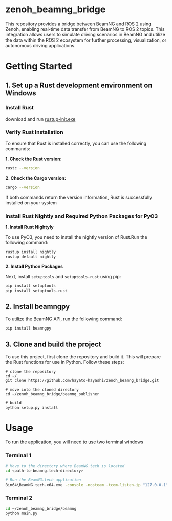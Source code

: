# zenoh_beamng_bridge
This repository provides a bridge between BeamNG and ROS 2 using Zenoh, enabling real-time data transfer from BeamNG to ROS 2 topics. This integration allows users to simulate driving scenarios in BeamNG and utilize the data within the ROS 2 ecosystem for further processing, visualization, or autonomous driving applications.

# Getting Started
## 1. Set up a Rust development environment on Windows
### Install Rust
download and run [rustup-init.exe](https://win.rustup.rs/)  

### Verify Rust Installation
To ensure that Rust is installed correctly, you can use the following commands:  

**1. Check the Rust version:**  
```bash
rustc --version
```
**2. Check the Cargo version:**
```bash
cargo --version
```

If both commands return the version information, Rust is successfully installed on your system

###  Install Rust Nightly and Required Python Packages for PyO3
**1. Install Rust Nightyly**  

To use PyO3, you need to install the nightly version of Rust.Run the following command:
```bash
rustup install nightly
rustup default nightly
```

**2. Install Python Packages**  

Next, install `setuptools` and `setuptools-rust` using pip:
```bash
pip install setuptools
pip install setuptools-rust
```

## 2. Install beamngpy
To utilize the BeamNG API, run the following command:
```bash
pip install beamngpy
```

## 3. Clone and build the project
To use this project, first clone the repository and build it. This will prepare the Rust functions for use in Python. Follow these steps:

```
# clone the repository
cd ~/
git clone https://github.com/hayato-hayashi/zenoh_beamng_bridge.git

# move into the cloned directory
cd ~/zenoh_beamng_bridge/beamng_publisher

# build
python setup.py install
```

# Usage
To run the application, you will need to use two terminal windows

### Terminal 1
```bash
# Move to the directory where BeamNG.tech is located
cd <path-to-beamng.tech-directory>

# Run the BeamNG.tech application
Bin64\BeamNG.tech.x64.exe -console -nosteam -tcom-listen-ip "127.0.0.1" -lua "extensions.load('tech/techCore');tech_techCore.openServer(64256)"
```

### Terminal 2
```bash
cd ~/zenoh_beamng_bridge/beamng
python main.py
```





